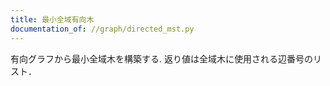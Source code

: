 ```yaml
---
title: 最小全域有向木
documentation_of: //graph/directed_mst.py
---
```


有向グラフから最小全域木を構築する.
返り値は全域木に使用される辺番号のリスト．